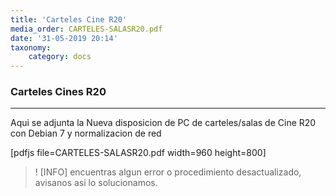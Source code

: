 ```yaml
---
title: 'Carteles Cine R20'
media_order: CARTELES-SALASR20.pdf
date: '31-05-2019 20:14'
taxonomy:
    category: docs
---
```


### Carteles Cines R20
--------

Aqui se adjunta la Nueva disposicion de PC de carteles/salas de Cine R20 con Debian 7 y normalizacion de red

[pdfjs file=CARTELES-SALASR20.pdf width=960 height=800]

>! [INFO] encuentras algun error o procedimiento desactualizado, avisanos asi lo solucionamos.




